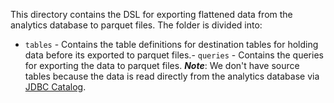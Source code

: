 This directory contains the DSL for exporting flattened data from the analytics database to parquet files. The folder is divided into:
- `tables` - Contains the table definitions for destination tables for holding data before its exported to parquet files.- `queries` - Contains the queries for exporting the data to parquet files.
***Note***: We don't have source tables  because the data is read directly from the analytics database via [JDBC Catalog](https://ci.apache.org/projects/flink/flink-docs-stable/dev/table/connectors/jdbc.html#jdbc-catalog).